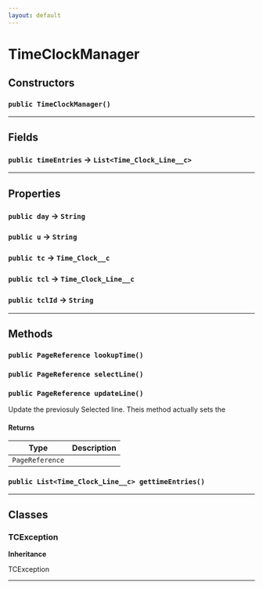 ```yaml
---
layout: default
---
```

# TimeClockManager
## Constructors
### `public TimeClockManager()`
---
## Fields

### `public timeEntries` → `List<Time_Clock_Line__c>`


---
## Properties

### `public day` → `String`


### `public u` → `String`


### `public tc` → `Time_Clock__c`


### `public tcl` → `Time_Clock_Line__c`


### `public tclId` → `String`


---
## Methods
### `public PageReference lookupTime()`
### `public PageReference selectLine()`
### `public PageReference updateLine()`

Update the previosuly Selected line. Theis method actually sets the

#### Returns

|Type|Description|
|---|---|
|`PageReference`||

### `public List<Time_Clock_Line__c> gettimeEntries()`
---
## Classes
### TCException

**Inheritance**

TCException


---
